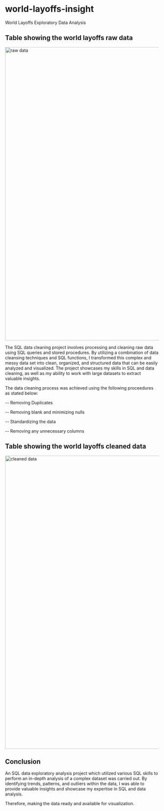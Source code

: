 # world-layoffs-insight
World Layoffs Exploratory Data Analysis

## Table showing the world layoffs raw data
<img width="960" alt="raw data" src="https://github.com/user-attachments/assets/5a8b2956-3424-4243-af50-286294be4841">

The SQL data cleaning project involves processing and cleaning raw data using SQL queries and stored procedures. By utilizing a combination of data cleansing techniques and SQL functions, I transformed this complex and messy data set into clean, organized, and structured data that can be easily analyzed and visualized. The project showcases my skills in SQL and data cleaning, as well as my ability to work with large datasets to extract valuable insights.

The data cleaning process was achieved using the following proceedures as stated below:

-- Removing Duplicates

-- Removing blank and minimizing nulls

-- Standardizing the data

-- Removing any unnecessary columns

## Table showing the world layoffs cleaned data
<img width="960" alt="cleaned data" src="https://github.com/user-attachments/assets/1cd8c5b4-71bf-4a27-936a-88323a075d46">

## Conclusion
An SQL data exploratory analysis project which utilized various SQL skills to perform an in-depth analysis of a complex dataset was carried out. By identifying trends, patterns, and outliers within the data, I was able to provide valuable insights and showcase my expertise in SQL and data analysis.

Therefore, making the data ready and available for visualization.
